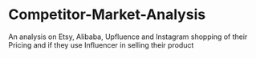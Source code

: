 # Competitor-Market-Analysis
An analysis on Etsy, Alibaba, Upfluence and Instagram shopping of their Pricing and if they use Influencer in selling their product
